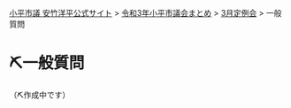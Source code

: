 <p class="breadcrumbs"><a href="https://yasutakeyohei.com/">小平市議 安竹洋平公式サイト</a> > <a href="../index.md">令和3年小平市議会まとめ</a> > <a href="./index.md">3月定例会</a> > 一般質問</p>

# ⛏️一般質問
（⛏️作成中です）
